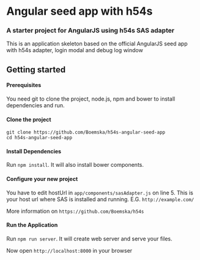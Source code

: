 # Angular seed app with h54s

### A starter project for AngularJS using h54s SAS adapter

This is an application skeleton based on the official AngularJS seed app with h54s adapter, login modal and debug log window


## Getting started

#### Prerequisites
You need git to clone the project, node.js, npm and bower to install dependencies and run.

#### Clone the project
```
git clone https://github.com/Boemska/h54s-angular-seed-app
cd h54s-angular-seed-app
```

#### Install Dependencies
Run `npm install`. It will also install bower components.

#### Configure your new project
You have to edit hostUrl in `app/components/sasAdapter.js` on line 5. This is your host url where SAS is installed and running.
E.G. `http://example.com/`

More information on `https://github.com/Boemska/h54s`

#### Run the Application
Run `npm run server`. It will create web server and serve your files.

Now open `http://localhost:8000` in your browser
